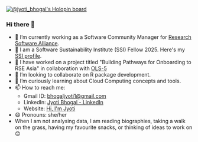[![@jyoti_bhogal's Holopin board](https://holopin.me/jyoti_bhogal)](https://holopin.io/@jyoti_bhogal)

### Hi there 👋

<!--
**jyoti-bhogal/jyoti-bhogal** is a ✨ _special_ ✨ repository because its `README.md` (this file) appears on your GitHub profile.

Here are some ideas to get you started:

- 🔭 I’m currently working on ...
- 🌱 I’m currently learning ...
- 👯 I’m looking to collaborate on ...
- 🤔 I’m looking for help with ...
- 💬 Ask me about ...
- 📫 How to reach me: 
- 😄 Pronouns: ...
- ⚡ Fun fact: ...
-->
-  🔭 I’m currently working as a Software Community Manager for [Research Software Alliance](https://www.researchsoft.org/).
-  🔭 I am a Software Sustainability Institute (SSI) Fellow 2025. Here's my [SSI profile](https://www.software.ac.uk/fellowship-programme/jyoti-bhogal). 
-  🔭 I have worked on a project titled "Building Pathways for Onboarding to RSE Asia" in collaboration with [OLS-5](https://openlifesci.org/ols-5/projects-participants/)
- 👯 I’m looking to collaborate on R package development.
- 🌱 I’m curiously learning about Cloud Computing concepts and tools.
- 📫 How to reach me: 
    - Gmail ID: bhogaljyoti1@gmail.com
    - LinkedIn: [Jyoti Bhogal - LinkedIn](https://www.linkedin.com/in/jyoti-bhogal/)
    - Website: [Hi, I'm Jyoti](https://jyoti-bhogal.github.io/about-me/)
- 😄 Pronouns: she/her
- When I am not analysing data, I am reading biographies, taking a walk on the grass, having my favourite snacks, or thinking of ideas to work on 😊
